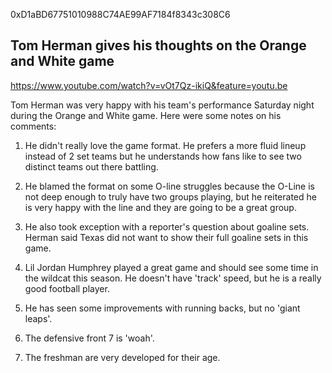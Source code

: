 0xD1aBD67751010988C74AE99AF7184f8343c308C6

## Tom Herman gives his thoughts on the Orange and White game

https://www.youtube.com/watch?v=vOt7Qz-ikiQ&feature=youtu.be

Tom Herman was very happy with his team's performance Saturday night during the Orange and White game. Here were some notes on his comments:

1. He didn't really love the game format. He prefers a more fluid lineup instead of 2 set teams but he understands how fans like to see two distinct teams out there battling.

2. He blamed the format on some O-line struggles because the O-Line is not deep enough to truly have two groups playing, but he reiterated he is very happy with the line and they are going to be a great group.

3. He also took exception with a reporter's question about goaline sets. Herman said Texas did not want to show their full goaline sets in this game.

4. Lil Jordan Humphrey played a great game and should see some time in the wildcat this season. He doesn't have 'track' speed, but he is a really good football player.

5. He has seen some improvements with running backs, but no 'giant leaps'.

6. The defensive front 7 is 'woah'.

7. The freshman are very developed for their age.
